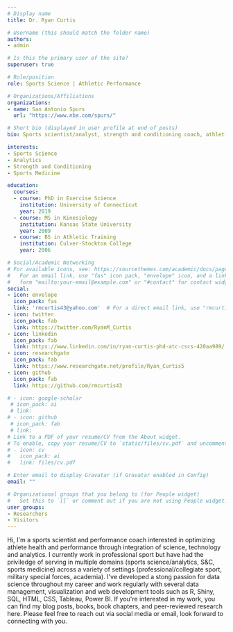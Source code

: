 ```yaml
---
# Display name
title: Dr. Ryan Curtis

# Username (this should match the folder name)
authors:
- admin

# Is this the primary user of the site?
superuser: true

# Role/position
role: Sports Science | Athletic Performance

# Organizations/Affiliations
organizations:
- name: San Antonio Spurs
  url: "https://www.nba.com/spurs/"

# Short bio (displayed in user profile at end of posts)
bio: Sports scientist/analyst, strength and conditioning coach, athletic trainer, researcher, author. Interested in all things related to optimizing performance and mitigating injury risk in sport.  

interests:
- Sports Science
- Analytics
- Strength and Conditioning
- Sports Medicine

education:
  courses:
  - course: PhD in Exercise Science
    institution: University of Connecticut
    year: 2019
  - course: MS in Kinesiology
    institution: Kansas State University
    year: 2009
  - course: BS in Athletic Training
    institution: Culver-Stockton College
    year: 2006

# Social/Academic Networking
# For available icons, see: https://sourcethemes.com/academic/docs/page-builder/#icons
#   For an email link, use "fas" icon pack, "envelope" icon, and a link in the
#   form "mailto:your-email@example.com" or "#contact" for contact widget.
social:
- icon: envelope
  icon_pack: fas
  link: 'rmcurtis43@yahoo.com'  # For a direct email link, use "rmcurtis43@yahoo.com".
- icon: twitter
  icon_pack: fab
  link: https://twitter.com/RyanM_Curtis
- icon: linkedin
  icon_pack: fab
  link: https://www.linkedin.com/in/ryan-curtis-phd-atc-cscs-420aa989/
- icon: researchgate
  icon_pack: fab
  link: https://www.researchgate.net/profile/Ryan_Curtis5
- icon: github
  icon_pack: fab
  link: https://github.com/rmcurtis43

# - icon: google-scholar
 # icon_pack: ai
 # link: 
# - icon: github
 # icon_pack: fab
 # link: 
# Link to a PDF of your resume/CV from the About widget.
# To enable, copy your resume/CV to `static/files/cv.pdf` and uncomment the lines below.
# - icon: cv
#   icon_pack: ai
#   link: files/cv.pdf

# Enter email to display Gravatar (if Gravatar enabled in Config)
email: ""

# Organizational groups that you belong to (for People widget)
#   Set this to `[]` or comment out if you are not using People widget.
user_groups:
- Researchers
- Visitors
---
```


Hi, I'm a sports scientist and performance coach interested in optimizing athlete health and performance through integration of science, technology and analytics. I currently work in professional sport but have had the priviledge of serving in multiple domains (sports science/analytics, S&C, sports medicine) across a variety of settings (professional/collegiate sport, military special forces, academia). I've developed a stong passion for data science throughout my career and work regularly with several data management, visualization and web development tools such as R, Shiny, SQL, HTML, CSS, Tableau, Power BI. If you're interested in my work, you can find my blog posts, books, book chapters, and peer-reviewed research here. Please feel free to reach out via social media or email, look forward to connecting with you.



